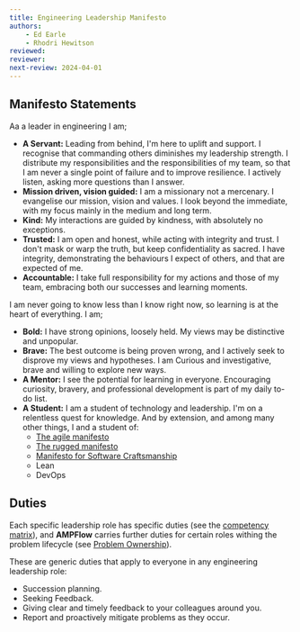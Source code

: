 ```yaml
---
title: Engineering Leadership Manifesto
authors: 
    - Ed Earle
    - Rhodri Hewitson
reviewed: 
reviewer:
next-review: 2024-04-01
---
```


## Manifesto Statements

Aa a leader in engineering I am;

- **A Servant:** Leading from behind, I'm here to uplift and support. I recognise that commanding others diminishes my leadership strength. I distribute my responsibilities and the responsibilities of my team, so that I am never a single point of failure and to improve resilience. I actively listen, asking more questions than I answer.
- **Mission driven, vision guided:** I am a missionary not a mercenary. I evangelise our mission, vision and values. I look beyond the immediate, with my focus mainly in the medium and long term.
- **Kind:** My interactions are guided by kindness, with absolutely no exceptions.
- **Trusted:** I am open and honest, while acting with integrity and trust. I don't mask or warp the truth, but keep confidentiality as sacred. I have integrity, demonstrating the behaviours I expect of others, and that are expected of me.
- **Accountable:** I take full responsibility for my actions and those of my team, embracing both our successes and learning moments.

I am never going to know less than I know right now, so learning is at the heart of everything. I am;

  - **Bold:** I have strong opinions, loosely held. My views may be distinctive and unpopular. 
  - **Brave:**  The best outcome is being proven wrong, and I actively seek to disprove my views and hypotheses. I am Curious and investigative, brave and willing to explore new ways.
  - **A Mentor:** I see the potential for learning in everyone. Encouraging curiosity, bravery, and professional development is part of my daily to-do list.
  - **A Student:** I am a student of technology and leadership. I'm on a relentless quest for knowledge. And by extension, and among many other things, I and a student of:
      - [The agile manifesto](https://agilemanifesto.org)
      - [The rugged manifesto](https://ruggedsoftware.org/)
      - [Manifesto for Software Craftsmanship](https://manifesto.softwarecraftsmanship.org/)
      - Lean
      - DevOps

## Duties

Each specific leadership role has specific duties (see the [competency matrix](../../Progression-Framework/engineering-progression-framework.md/#competency-matrix)), and **AMPFlow** carries further duties for certain roles withing the problem lifecycle (see [Problem Ownership](../Governance/Problem-Ownership.md)). 

These are generic duties that apply to everyone in any engineering leadership role: 

- Succession planning.
- Seeking Feedback.
- Giving clear and timely feedback to your colleagues around you.
- Report and proactively mitigate problems as they occur.
  
